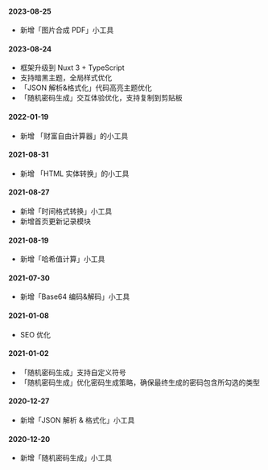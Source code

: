 #### 2023-08-25

-   新增「图片合成 PDF」小工具

#### 2023-08-24

-   框架升级到 Nuxt 3 + TypeScript
-   支持暗黑主题，全局样式优化
-   「JSON 解析&格式化」代码高亮主题优化
-   「随机密码生成」交互体验优化，支持复制到剪贴板

#### 2022-01-19

-   新增 「财富自由计算器」的小工具

#### 2021-08-31

-   新增 「HTML 实体转换」的小工具

#### 2021-08-27

-   新增「时间格式转换」小工具
-   新增首页更新记录模块

#### 2021-08-19

-   新增「哈希值计算」小工具

#### 2021-07-30

-   新增「Base64 编码&解码」小工具

#### 2021-01-08

-   SEO 优化

#### 2021-01-02

-   「随机密码生成」支持自定义符号
-   「随机密码生成」优化密码生成策略，确保最终生成的密码包含所勾选的类型

#### 2020-12-27

-   新增「JSON 解析 & 格式化」小工具

#### 2020-12-20

-   新增「随机密码生成」小工具
